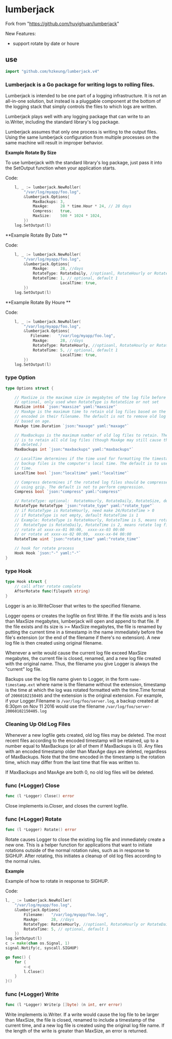 # lumberjack

Fork from "https://github.com/huyighuan/lumberjack"

New Features:

- support rotate by date or houre

## use

```go
import "github.com/hzkeung/lumberjack.v4"
```

### Lumberjack is a Go package for writing logs to rolling files.


Lumberjack is intended to be one part of a logging infrastructure.
It is not an all-in-one solution, but instead is a pluggable
component at the bottom of the logging stack that simply controls the files
to which logs are written.

Lumberjack plays well with any logging package that can write to an
io.Writer, including the standard library's log package.

Lumberjack assumes that only one process is writing to the output files.
Using the same lumberjack configuration from multiple processes on the same
machine will result in improper behavior.


**Example Rotate By Size**

To use lumberjack with the standard library's log package, just pass it into the SetOutput function when your application starts.

Code:

```go
	l, _ := lumberjack.NewRoller(
		"/var/log/myapp/foo.log",
		&lumberjack.Options{
			MaxBackups: 3,
			MaxAge:     28 * time.Hour * 24, // 28 days
			Compress:   true,
			MaxSize:    500 * 1024 * 1024,
		})
	log.SetOutput(l)
```


**Example Rotate By Date **

Code:

```go
	l, _ := lumberjack.NewRoller(
		"/var/log/myapp/foo.log",
		&lumberjack.Options{
			MaxAge:     28, //days
			RotateType: RotateDaily, //optioanl, RotateHourly or RotateDaily, If not set, use rotate by size
			RotateTime: 1, // optional, default 1
                        LocalTime: true,
		})
	log.SetOutput(l)
```

**Example Rotate By Houre **

Code:

```go
	l, _ := lumberjack.NewRoller(
		"/var/log/myapp/foo.log",
		&lumberjack.Options{
		   Filename:   "/var/log/myapp/foo.log",
			MaxAge:     28, //days
			RotateType: RotateHourly, //optioanl, RotateHourly or RotateDaily, If not set, use rotate by size
			RotateTime: 5, // optional, default 1
                        LocalTime: true,
		})
	log.SetOutput(l)
```


### type Option

``` go
type Options struct {

    // MaxSize is the maximum size in megabytes of the log file before it gets rotated. It defaults to 100 megabytes.
    // optional, only used when RotateType is RotateSize or not set
	MaxSize int64 `json:"maxsize" yaml:"maxsize"`
	// MaxAge is the maximum time to retain old log files based on the timestamp
	// encoded in their filename. The default is not to remove old log files
	// based on age.
	MaxAge time.Duration `json:"maxage" yaml:"maxage"`

	// MaxBackups is the maximum number of old log files to retain. The default
	// is to retain all old log files (though MaxAge may still cause them to get
	// deleted.)
	MaxBackups int `json:"maxbackups" yaml:"maxbackups"`

	// LocalTime determines if the time used for formatting the timestamps in
	// backup files is the computer's local time. The default is to use UTC
	// time.
	LocalTime bool `json:"localtime" yaml:"localtime"`

	// Compress determines if the rotated log files should be compressed
	// using gzip. The default is not to perform compression.
	Compress bool `json:"compress" yaml:"compress"`

    // RotateType: optional:  RotateHourly, RotateDaily, RotateSize, default RotateSize
	RotateType RotateType `json:"rotate_type" yaml:"rotate_type"`
	// if RotateType is RotateHourly, need make 24/RotateTime > 0
	// if RotateType is not empty, default RotateTime is 1
	// Example: RotateType is RotateHourly, RotateTime is 5, means rotate log file every 5 hours, rotate at 00:00 05:00 10:00 15:00 20:00 25:00
	//  RotateType is RotateDaily, RotateTime is 2, means rotate log file every 2 days,
	// rotate at xxxx-xx-01 00:00,  xxxx-xx-03 00:00
	// or rotate at xxxx-xx-02 00:00,  xxxx-xx-04 00:00
	RotateTime uint `json:"rotate_time" yaml:"rotate_time"`

	// hook for rotate process
	Hook Hook `json:"-" yaml:"-"`
}
```

### type Hook

```go
type Hook struct {
	// call after rotate complete
	AfterRotate func(filepath string)
}
```

Logger is an io.WriteCloser that writes to the specified filename.

Logger opens or creates the logfile on first Write.  If the file exists and
is less than MaxSize megabytes, lumberjack will open and append to that file.
If the file exists and its size is >= MaxSize megabytes, the file is renamed
by putting the current time in a timestamp in the name immediately before the
file's extension (or the end of the filename if there's no extension). A new
log file is then created using original filename.

Whenever a write would cause the current log file exceed MaxSize megabytes,
the current file is closed, renamed, and a new log file created with the
original name. Thus, the filename you give Logger is always the "current" log
file.

Backups use the log file name given to Logger, in the form `name-timestamp.ext`
where name is the filename without the extension, timestamp is the time at which
the log was rotated formatted with the time.Time format of
`20060102150405` and the extension is the original extension.  For
example, if your Logger.Filename is `/var/log/foo/server.log`, a backup created
at 6:30pm on Nov 11 2016 would use the filename
`/var/log/foo/server-20060102150405.log`

### Cleaning Up Old Log Files
Whenever a new logfile gets created, old log files may be deleted.  The most
recent files according to the encoded timestamp will be retained, up to a
number equal to MaxBackups (or all of them if MaxBackups is 0).  Any files
with an encoded timestamp older than MaxAge days are deleted, regardless of
MaxBackups.  Note that the time encoded in the timestamp is the rotation
time, which may differ from the last time that file was written to.

If MaxBackups and MaxAge are both 0, no old log files will be deleted.











### func (\*Logger) Close
``` go
func (l *Logger) Close() error
```
Close implements io.Closer, and closes the current logfile.



### func (\*Logger) Rotate
``` go
func (l *Logger) Rotate() error
```
Rotate causes Logger to close the existing log file and immediately create a
new one.  This is a helper function for applications that want to initiate
rotations outside of the normal rotation rules, such as in response to
SIGHUP.  After rotating, this initiates a cleanup of old log files according
to the normal rules.

**Example**

Example of how to rotate in response to SIGHUP.

Code:

```go
l, _ := lumberjack.NewRoller(
	"/var/log/myapp/foo.log",
	&lumberjack.Options{
		Filename:   "/var/log/myapp/foo.log",
		MaxAge:     28, //days
		RotateType: RotateHourly, //optioanl, RotateHourly or RotateDaily, If not set, use rotate by size
		RotateTime: 5, // optional, default 1
	})
log.SetOutput(l)
c := make(chan os.Signal, 1)
signal.Notify(c, syscall.SIGHUP)

go func() {
    for {
        <-c
        l.Close()
    }
}()
```

### func (\*Logger) Write
``` go
func (l *Logger) Write(p []byte) (n int, err error)
```
Write implements io.Writer.  If a write would cause the log file to be larger
than MaxSize, the file is closed, renamed to include a timestamp of the
current time, and a new log file is created using the original log file name.
If the length of the write is greater than MaxSize, an error is returned.

